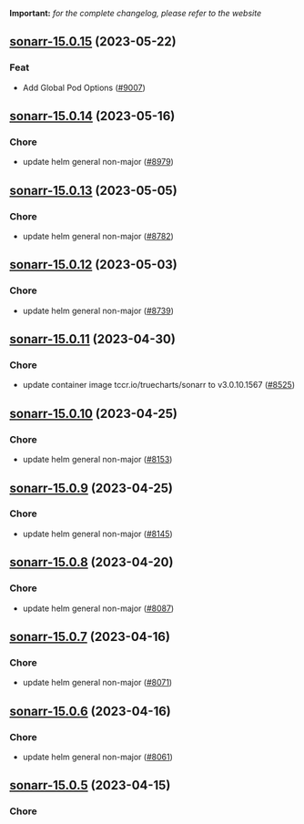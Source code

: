 **Important:**
*for the complete changelog, please refer to the website*




## [sonarr-15.0.15](https://github.com/truecharts/charts/compare/sonarr-15.0.14...sonarr-15.0.15) (2023-05-22)

### Feat

- Add Global Pod Options ([#9007](https://github.com/truecharts/charts/issues/9007))
  
  


## [sonarr-15.0.14](https://github.com/truecharts/charts/compare/sonarr-15.0.13...sonarr-15.0.14) (2023-05-16)

### Chore

- update helm general non-major ([#8979](https://github.com/truecharts/charts/issues/8979))
  
  


## [sonarr-15.0.13](https://github.com/truecharts/charts/compare/sonarr-15.0.12...sonarr-15.0.13) (2023-05-05)

### Chore

- update helm general non-major ([#8782](https://github.com/truecharts/charts/issues/8782))
  
  


## [sonarr-15.0.12](https://github.com/truecharts/charts/compare/sonarr-15.0.11...sonarr-15.0.12) (2023-05-03)

### Chore

- update helm general non-major ([#8739](https://github.com/truecharts/charts/issues/8739))
  
  


## [sonarr-15.0.11](https://github.com/truecharts/charts/compare/sonarr-15.0.10...sonarr-15.0.11) (2023-04-30)

### Chore

- update container image tccr.io/truecharts/sonarr to v3.0.10.1567 ([#8525](https://github.com/truecharts/charts/issues/8525))
  
  


## [sonarr-15.0.10](https://github.com/truecharts/charts/compare/sonarr-15.0.9...sonarr-15.0.10) (2023-04-25)

### Chore

- update helm general non-major ([#8153](https://github.com/truecharts/charts/issues/8153))
  
  


## [sonarr-15.0.9](https://github.com/truecharts/charts/compare/sonarr-15.0.8...sonarr-15.0.9) (2023-04-25)

### Chore

- update helm general non-major ([#8145](https://github.com/truecharts/charts/issues/8145))
  
  


## [sonarr-15.0.8](https://github.com/truecharts/charts/compare/sonarr-15.0.7...sonarr-15.0.8) (2023-04-20)

### Chore

- update helm general non-major ([#8087](https://github.com/truecharts/charts/issues/8087))
  
  


## [sonarr-15.0.7](https://github.com/truecharts/charts/compare/sonarr-15.0.6...sonarr-15.0.7) (2023-04-16)

### Chore

- update helm general non-major ([#8071](https://github.com/truecharts/charts/issues/8071))
  
  


## [sonarr-15.0.6](https://github.com/truecharts/charts/compare/sonarr-15.0.5...sonarr-15.0.6) (2023-04-16)

### Chore

- update helm general non-major ([#8061](https://github.com/truecharts/charts/issues/8061))
  
  


## [sonarr-15.0.5](https://github.com/truecharts/charts/compare/sonarr-15.0.4...sonarr-15.0.5) (2023-04-15)

### Chore
